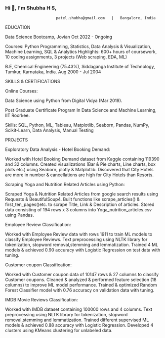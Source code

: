### Hi 👋, I'm Shubha H S,

                                                                                
                           patel.shubha@gmail.com   |   Bangalore, India

EDUCATION

Data Science Bootcamp, Jovian                                                                                    Oct 2022 - Ongoing

Courses: Python Programming, Statistics, Data Analysis & Visualization, Machine Learning, SQL & Analytics
Highlights: 600+ hours of coursework, 10 coding assignments, 3 projects (Web scraping, EDA, ML)

B.E, Chemical Engineering (75.43%),
Siddaganga Institute of Technology, Tumkur, Karnataka, India.                                                   Aug 2000 - Jul 2004                                                                                                        

SKILLS & CERTIFICATIONS

Online Courses: 

Data Science using Python from Digital Vidya (Mar 2019).

Post Graduate Certificate Program In Data Science and Machine Learning, IIT Roorkee.

Skills: SQL, Python, ML, Tableau, Matplotlib, Seaborn, Pandas, NumPy, Scikit-Learn, Data Analysis, Manual Testing

PROJECTS 

Exploratory Data Analysis - Hotel Booking Demand:

Worked with Hotel Booking Demand dataset from Kaggle containing 119390 and 32 columns.
Created visualizations (Bar & Pie charts, Line charts, box plots etc.) using Seaborn, plotly & Matplotlib.
Discovered that City Hotels are more in number & cancellations are high for City Hotels than Resorts.

Scraping Yoga and Nutrition Related Articles using Python:

Scraped Yoga & Nutrition Related Articles from google search results using Requests & BeautifulSoup4.
Built functions like scrape_articles() & first_ten_pages()etc. to scrape Title, Link & Description of articles.
Stored data consisting of 194 rows x 3 columns into Yoga_nutrition_articles.csv using Pandas.

Employee Review Classification:

Worked with Employee Review data with rows 1911 to train ML models to classify Employee Reviews.
Text preprocessing using NLTK library for tokenization, stopword removal,stemming and lemmatization.
Trained 4 ML models & achieved 0.90 accuracy with Logistic Regression on test data with tuning.

Customer coupon Classification:

Worked with Customer coupon data of 10147 rows & 27 columns to classify Customer coupons.
Cleaned & analyzed & performed feature selection (18 columns) to improve ML model performance.
Trained & optimized Random Forest Classifier model with 0.76 accuracy on validation data with tuning.

IMDB Movie Reviews Classification:

Worked with IMDB dataset containing 100000 rows and 4 columns.
Text preprocessing using NLTK library for tokenization, stopword removal,stemming and lemmatization.
Trained different supervised ML models & achieved 0.88 accuracy with Logistic Regression.
Developed 4 clusters using KMeans clustering for unlabeled data.
